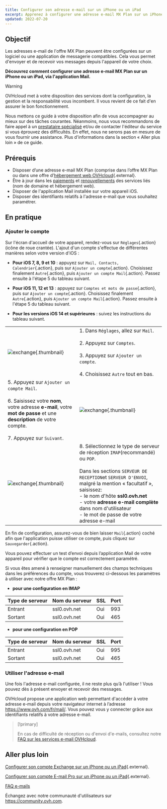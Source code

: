 ```yaml
---
title: Configurer son adresse e-mail sur un iPhone ou un iPad
excerpt: Apprenez à configurer une adresse e-mail MX Plan sur un iPhone ou un iPad, via l'application Mail
updated: 2022-07-20
---
```


## Objectif

Les adresses e-mail de l'offre MX Plan peuvent être configurées sur un logiciel ou une application de messagerie compatibles. Cela vous permet d'envoyer et de recevoir vos messages depuis l'appareil de votre choix.

**Découvrez comment configurer une adresse e-mail MX Plan sur un iPhone ou un iPad, via l'application Mail.**

> [!warning]
>
> OVHcloud met à votre disposition des services dont la configuration, la gestion et la responsabilité vous incombent. Il vous revient de ce fait d'en assurer le bon fonctionnement.
>
> Nous mettons ce guide à votre disposition afin de vous accompagner au mieux sur des tâches courantes. Néanmoins, nous vous recommandons de faire appel à un [prestataire spécialisé](https://partner.ovhcloud.com/fr/) et/ou de contacter l'éditeur du service si vous éprouvez des difficultés. En effet, nous ne serons pas en mesure de vous fournir une assistance. Plus d'informations dans la section « Aller plus loin » de ce guide.
>

## Prérequis

- Disposer d’une adresse e-mail MX Plan (comprise dans l’offre MX Plan ou dans une offre d’[hébergement web OVHcloud](https://www.ovhcloud.com/fr/web-hosting/){.external}.
- Être à jour dans les [paiements](invoice_management#pay-bills.) et [renouvellements](how_to_use_automatic_renewal#renewal-management.) des services liés (nom de domaine et hébergement web).
- Disposer de l'application Mail installée sur votre appareil iOS.
- Disposer des identifiants relatifs à l'adresse e-mail que vous souhaitez paramétrer.

## En pratique

### Ajouter le compte

Sur l'écran d'accueil de votre appareil, rendez-vous sur `Réglages`{.action} (icône de roue crantée). L'ajout d'un compte s'effectue de différentes manières selon votre version d'iOS :

- **Pour iOS 7, 8, 9 et 10** : appuyez sur `Mail, Contacts, Calendrier`{.action}, puis sur `Ajouter un compte`{.action}. Choisissez finalement `Autre`{.action}, puis `Ajouter un compte Mail`{.action}. Passez ensuite à l'étape 5 du tableau suivant.

- **Pour iOS 11, 12 et 13** : appuyez sur `Comptes et mots de passe`{.action}, puis sur `Ajouter un compte`{.action}. Choisissez finalement `Autre`{.action}, puis `Ajouter un compte Mail`{.action}. Passez ensuite à l'étape 5 du tableau suivant.

- **Pour les versions iOS 14 et supérieures** : suivez les instructions du tableau suivant.

| | |
|---|---|
|![exchange](images_configuration-mail-ios-step01.gif){.thumbnail}|1. Dans  `Réglages`, allez sur `Mail`. <br><br> 2. Appuyez sur `Comptes`.<br><br> 3. Appuyez sur `Ajouter un compte`.<br><br> 4. Choisissez `Autre` tout en bas.|
|5. Appuyez sur `Ajouter un compte Mail`.<br><br>6. Saisissez votre **nom**, votre adresse **e-mail**, votre **mot de passe** et une **description** de votre compte.<br><br>7. Appuyez sur `Suivant`.|![exchange](configuration-mail-ios-step02.png){.thumbnail}|
|![exchange](configuration-mail-ios-step03.png){.thumbnail}|8. Sélectionnez le type de serveur de réception `IMAP`(recommandé) ou `POP`.<br><br>Dans les sections `SERVEUR DE RECEPTION`et `SERVEUR D'ENVOI`, malgré la mention « facultatif », saisissez: <br>- le nom d'hôte **ssl0.ovh.net** <br>- votre **adresse e-mail complète** dans nom d'utilisateur <br>- le mot de passe de votre adresse e-mail|

En fin de configuration, assurez-vous de bien laisser `Mail`{.action} coché afin que l'application puisse utiliser ce compte, puis cliquez sur `Sauvegarder`{.action}.

Vous pouvez effectuer un test d’envoi depuis l’application Mail de votre appareil pour vérifier que le compte est correctement paramétré.

Si vous êtes amené à renseigner manuellement des champs techniques dans les préférences du compte, vous trouverez ci-dessous les paramètres à utiliser avec notre offre MX Plan :

- **pour une configuration en IMAP**

|Type de serveur|Nom du serveur|SSL|Port|
|---|---|---|---|
|Entrant|ssl0.ovh.net|Oui|993|
|Sortant|ssl0.ovh.net|Oui|465|

- **pour une configuration en POP**

|Type de serveur|Nom du serveur|SSL|Port|
|---|---|---|---|
|Entrant|ssl0.ovh.net|Oui|995|
|Sortant|ssl0.ovh.net|Oui|465|

### Utiliser l'adresse e-mail

Une fois l'adresse e-mail configurée, il ne reste plus qu’à l'utiliser ! Vous pouvez dès à présent envoyer et recevoir des messages.

OVHcloud propose une application web permettant d'accéder à votre adresse e-mail depuis votre navigateur internet à l’adresse <https://www.ovh.com/fr/mail/>. Vous pouvez vous y connecter grâce aux identifiants relatifs à votre adresse e-mail.

> [!primary]
>
> En cas de difficulté de réception ou d'envoi d'e-mails, consultez notre [FAQ sur les services e-mail OVHcloud](faq-emails1.).
>

## Aller plus loin

[Configurer son compte Exchange sur un iPhone ou un iPad](how_to_configure_ios2.){.external}.

[Configurer son compte E-mail Pro sur un iPhone ou un iPad](how_to_configure_ios3.){.external}.

[FAQ e-mails](faq-emails1.)

Échangez avec notre communauté d'utilisateurs sur <https://community.ovh.com>.
